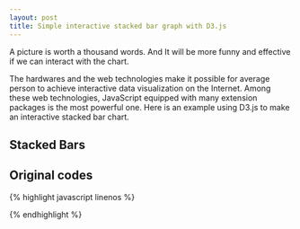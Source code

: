 ```yaml
---
layout: post
title: Simple interactive stacked bar graph with D3.js
---
```


A picture is worth a thousand words. And It will be more funny and effective if we can interact with the chart.

The hardwares and the web technologies make it possible for average person to achieve interactive data visualization on the Internet. Among these web technologies, JavaScript equipped with many extension packages is the most powerful one. Here is an example using D3.js to make an interactive stacked bar chart.

<!-- more -->

## Stacked Bars
<div id='stacked_bar'>
<script src="http://d3js.org/d3.v3.min.js"></script>
<script>
    var data = [{apple:3,banana:4,orange:5,year:2011},
        {apple:4,banana:7,orange:2,year:2012},
        {apple:1,banana:5,orange:6,year:2013},
        {apple:2,banana:2,orange:2,year:2014},
        {apple:7,banana:1,orange:8,year:2015}]

    var keys=d3.keys(data[0])
        .filter(function(key) {
            return key!=='year';
        })

    var yearFruit=keys.map(function(fruit) {
        return data.map(function(d) {
            return {
                x:d.year,
                y:+d[fruit]
            }
        })
    })

    var stackedData=d3.layout.stack()(yearFruit)
    var width=300,height=400

    var svg=d3.select('#stacked_bar')
        .append('svg')
        .attr({
            width:width+30,
            height:height+30            
        })
        .style({
            display:'block',
            margin:'0 auto'
        })

    svg.append('rect')
        .attr({
            width:width+30,
            height:height+30,
            fill:'white',
            stroke:'black',
            'stroke-width':1
        })

    var mainGroup=svg.append('g')      
        .attr('transform','translate('+25+','+7+')')

    mainGroup.append('rect')
        .attr({
            fill:'rgba(0,0,0,0.1)',
            width:width,
            height:height
        })

    var yScale=d3.scale.linear()
        .domain([0,
            d3.max(stackedData,function(d) {
                return d3.max(d,function (d) {
                    return d.y0+d.y
                })
            })
            ])
        .range([0,height])

    var xScale=d3.scale.ordinal()
        .domain(d3.range(stackedData[0].length))
        .rangeRoundBands([0,width],0.05)

    var colors=d3.scale.ordinal()
        .range(['red','yellow','orange'])

    var groups=mainGroup.selectAll('g')
        .data(stackedData)
        .enter()
        .append('g')
        .attr({
            fill:function(d,i) {
                return colors(i)
            },
            class:function(d,i) {
                return keys[i]
            }
        })

    groups.selectAll('rect')
        .data(function(d) {return d})
        .enter()
        .append('rect')
        .attr({
            x:function(d,i) {
                return xScale(i)
            },
            y:function(d,i) {
                return height-yScale(d.y)-yScale(d.y0)
            },
            height:function(d) {
                return yScale(d.y)
            },
            width:xScale.rangeBand()
        })
        .on('mouseover',function(d) {
            d3.select(this)
                .transition()
                .duration(500)
                .attr({
                    fill:'rgba(0,0,250,0.5)',
                    'stroke-width':3,
                    stroke:'white'
                })
        })
        .on('mouseout',function(d) {
            d3.select(this)
                .transition()
                .duration(500)
                .attr({
                    fill:d3.select(this.parentNode).attr('fill'),
                    stroke:'none'
                })
        })

    groups.selectAll('text')
        .data(function(d) {return d})
        .enter()
        .append('text')       
        .text(function(d,i) {
            return d3.select(this.parentNode).attr('class')+':'+d.y
        })
        .attr({
            x:function(d,i) {
                return xScale(i)+xScale.rangeBand()/2
            },
            y:function(d,i) {
                return height-yScale(d.y)/2-yScale(d.y0)
            },
            fill:function(d) {
            return d3.select(this.parentNode).attr('fill')
            },
            'alignment-baseline': 'middle',
            'text-anchor': 'middle'
        })
        .style({
            'font-size':'12px',
            'font-weight':'bold',
            'text-transform':'capitalize',
            'font-family':'sans-serif'
        })

    var xAxis=d3.svg.axis().orient('bottom').scale(xScale)
        .tickFormat(function(i) {return data[i].year})
    var xAxisGroup=svg.append('g')

    xAxisGroup
        .attr({transform:'translate('+25+','+(height+7)+')'})
        .style({
            'font-size':'14px',
            'font-family':'serif'
        })

    var xAxisNodes=xAxisGroup.call(xAxis)
    var xDomain=xAxisNodes.selectAll('.domain')
    var xTicks=xAxisNodes.selectAll('.tick line')

    xDomain.attr({
        fill:'none',
        'stroke-width':1,
        stroke:'black'
    })
    xTicks.attr({
        fill:'none',
        'stroke-width':1,
        stroke:'black'
    })

    var revYScale=d3.scale.linear()
        .domain([0,
            d3.max(stackedData,function(d) {
                return d3.max(d,function (d) {
                    return d.y0+d.y
                })
            })
            ])
        .range([height,0])
    var yAxis=d3.svg.axis().orient('left').scale(revYScale)
    var yAxisGroup=svg.append('g')

    yAxisGroup
        .attr({transform:'translate('+23+','+7+')'})
        .style({
            'font-size':'14px',
            'font-family':'serif'
        })
    
    var yAxisNodes=yAxisGroup.call(yAxis)
    var yDomain=yAxisNodes.selectAll('.domain')
    var yTicks=yAxisNodes.selectAll('.tick line')

    yDomain.attr({
        fill:'none',
        'stroke-width':1,
        stroke:'black'
    })
    yTicks.attr({
        fill:'none',
        'stroke-width':1,
        stroke:'black'
    })
</script>
</div>

## Original codes

{% highlight javascript linenos %}
<script src="http://d3js.org/d3.v3.min.js"></script>
<script>
    var data = [{apple:3,banana:4,orange:5,year:2011},
        {apple:4,banana:7,orange:2,year:2012},
        {apple:1,banana:5,orange:6,year:2013},
        {apple:2,banana:2,orange:2,year:2014},
        {apple:7,banana:1,orange:8,year:2015}]

    var keys=d3.keys(data[0])
        .filter(function(key) {
            return key!=='year';
        })

    var yearFruit=keys.map(function(fruit) {
        return data.map(function(d) {
            return {
                x:d.year,
                y:+d[fruit]
            }
        })
    })

    var stackedData=d3.layout.stack()(yearFruit)
    var width=300,height=400

    var svg=d3.select('#stacked_bar')
        .append('svg')
        .attr({
            width:width+30,
            height:height+30            
        })
        .style({
            display:'block',
            margin:'0 auto'
        })

    svg.append('rect')
        .attr({
            width:width+30,
            height:height+30,
            fill:'white',
            stroke:'black',
            'stroke-width':1
        })

    var mainGroup=svg.append('g')      
        .attr('transform','translate('+25+','+7+')')

    mainGroup.append('rect')
        .attr({
            fill:'rgba(0,0,0,0.1)',
            width:width,
            height:height
        })

    var yScale=d3.scale.linear()
        .domain([0,
            d3.max(stackedData,function(d) {
                return d3.max(d,function (d) {
                    return d.y0+d.y
                })
            })
            ])
        .range([0,height])

    var xScale=d3.scale.ordinal()
        .domain(d3.range(stackedData[0].length))
        .rangeRoundBands([0,width],0.05)

    var colors=d3.scale.ordinal()
        .range(['red','yellow','orange'])

    var groups=mainGroup.selectAll('g')
        .data(stackedData)
        .enter()
        .append('g')
        .attr({
            fill:function(d,i) {
                return colors(i)
            },
            class:function(d,i) {
                return keys[i]
            }
        })

    groups.selectAll('rect')
        .data(function(d) {return d})
        .enter()
        .append('rect')
        .attr({
            x:function(d,i) {
                return xScale(i)
            },
            y:function(d,i) {
                return height-yScale(d.y)-yScale(d.y0)
            },
            height:function(d) {
                return yScale(d.y)
            },
            width:xScale.rangeBand()
        })
        .on('mouseover',function(d) {
            d3.select(this)
                .transition()
                .duration(500)
                .attr({
                    fill:'rgba(0,0,250,0.5)',
                    'stroke-width':3,
                    stroke:'white'
                })
        })
        .on('mouseout',function(d) {
            d3.select(this)
                .transition()
                .duration(500)
                .attr({
                    fill:d3.select(this.parentNode).attr('fill'),
                    stroke:'none'
                })
        })

    groups.selectAll('text')
        .data(function(d) {return d})
        .enter()
        .append('text')       
        .text(function(d,i) {
            return d3.select(this.parentNode).attr('class')+':'+d.y
        })
        .attr({
            x:function(d,i) {
                return xScale(i)+xScale.rangeBand()/2
            },
            y:function(d,i) {
                return height-yScale(d.y)/2-yScale(d.y0)
            },
            fill:function(d) {
            return d3.select(this.parentNode).attr('fill')
            },
            'alignment-baseline': 'middle',
            'text-anchor': 'middle'
        })
        .style({
            'font-size':'12px',
            'font-weight':'bold',
            'text-transform':'capitalize',
            'font-family':'sans-serif'
        })

    var xAxis=d3.svg.axis().orient('bottom').scale(xScale)
        .tickFormat(function(i) {return data[i].year})
    var xAxisGroup=svg.append('g')

    xAxisGroup
        .attr({transform:'translate('+25+','+(height+7)+')'})
        .style({
            'font-size':'14px',
            'font-family':'serif'
        })

    var xAxisNodes=xAxisGroup.call(xAxis)
    var xDomain=xAxisNodes.selectAll('.domain')
    var xTicks=xAxisNodes.selectAll('.tick line')

    xDomain.attr({
        fill:'none',
        'stroke-width':1,
        stroke:'black'
    })
    xTicks.attr({
        fill:'none',
        'stroke-width':1,
        stroke:'black'
    })

    var revYScale=d3.scale.linear()
        .domain([0,
            d3.max(stackedData,function(d) {
                return d3.max(d,function (d) {
                    return d.y0+d.y
                })
            })
            ])
        .range([height,0])
    var yAxis=d3.svg.axis().orient('left').scale(revYScale)
    var yAxisGroup=svg.append('g')

    yAxisGroup
        .attr({transform:'translate('+23+','+7+')'})
        .style({
            'font-size':'14px',
            'font-family':'serif'
        })
    
    var yAxisNodes=yAxisGroup.call(yAxis)
    var yDomain=yAxisNodes.selectAll('.domain')
    var yTicks=yAxisNodes.selectAll('.tick line')

    yDomain.attr({
        fill:'none',
        'stroke-width':1,
        stroke:'black'
    })
    yTicks.attr({
        fill:'none',
        'stroke-width':1,
        stroke:'black'
    })
</script>
{% endhighlight %}